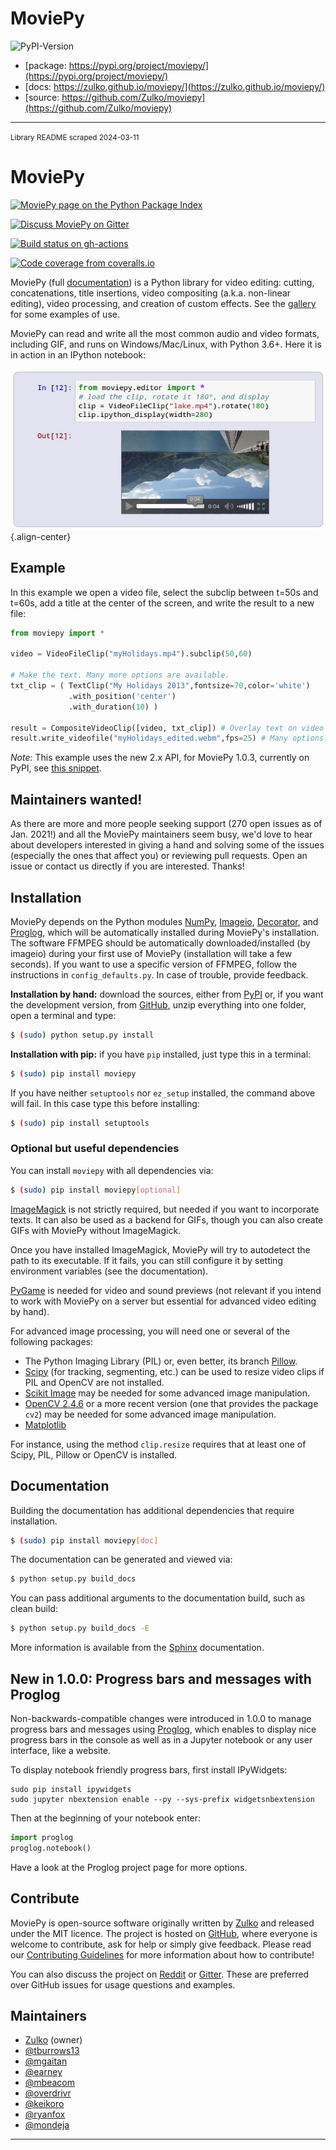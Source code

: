 # MoviePy

<!--
Add a short description here
-->

![PyPI-Version](https://img.shields.io/pypi/v/moviepy)

- [package: https://pypi.org/project/moviepy/](https://pypi.org/project/moviepy/)
- [docs: https://zulko.github.io/moviepy/](https://zulko.github.io/moviepy/)
- [source: https://github.com/Zulko/moviepy](https://github.com/Zulko/moviepy)

---

<small>Library README scraped 2024-03-11</small>

# MoviePy

[![MoviePy page on the Python Package Index](https://badge.fury.io/py/moviepy.svg)](https://pypi.org/project/moviepy/)

[![Discuss MoviePy on Gitter](https://img.shields.io/gitter/room/movie-py/gitter?color=46BC99&logo=gitter)]()

[![Build status on gh-actions](https://img.shields.io/github/actions/workflow/status/Zulko/moviepy/test_suite.yml?logo=github)](https://github.com/Zulko/moviepy/actions/workflows/test_suite.yml)

[![Code coverage from coveralls.io](https://img.shields.io/coveralls/github/Zulko/moviepy/master?logo=coveralls)](https://coveralls.io/github/Zulko/moviepy?branch=master)

MoviePy (full [documentation](https://zulko.github.io/moviepy/)) is a
Python library for video editing: cutting, concatenations, title
insertions, video compositing (a.k.a. non-linear editing), video
processing, and creation of custom effects. See the
[gallery](https://zulko.github.io/moviepy/gallery.html) for some
examples of use.

MoviePy can read and write all the most common audio and video formats,
including GIF, and runs on Windows/Mac/Linux, with Python 3.6+. Here it
is in action in an IPython notebook:

![\[logo\]](https://raw.githubusercontent.com/Zulko/moviepy/master/docs/demo_preview.jpeg){.align-center}

## Example

In this example we open a video file, select the subclip between t=50s
and t=60s, add a title at the center of the screen, and write the result
to a new file:

``` python
from moviepy import *

video = VideoFileClip("myHolidays.mp4").subclip(50,60)

# Make the text. Many more options are available.
txt_clip = ( TextClip("My Holidays 2013",fontsize=70,color='white')
             .with_position('center')
             .with_duration(10) )

result = CompositeVideoClip([video, txt_clip]) # Overlay text on video
result.write_videofile("myHolidays_edited.webm",fps=25) # Many options...
```

*Note:* This example uses the new 2.x API, for MoviePy 1.0.3, currently
on PyPI, see [this
snippet](https://gist.github.com/Zulko/57e6e50debef1834fb9b60700b1b9f99).

## Maintainers wanted!

As there are more and more people seeking support (270 open issues as of
Jan. 2021!) and all the MoviePy maintainers seem busy, we\'d love to
hear about developers interested in giving a hand and solving some of
the issues (especially the ones that affect you) or reviewing pull
requests. Open an issue or contact us directly if you are interested.
Thanks!

## Installation

MoviePy depends on the Python modules
[NumPy](https://www.scipy.org/install.html),
[Imageio](https://imageio.github.io/),
[Decorator](https://pypi.python.org/pypi/decorator), and
[Proglog](https://github.com/Edinburgh-Genome-Foundry/Proglog), which
will be automatically installed during MoviePy\'s installation. The
software FFMPEG should be automatically downloaded/installed (by
imageio) during your first use of MoviePy (installation will take a few
seconds). If you want to use a specific version of FFMPEG, follow the
instructions in `config_defaults.py`. In case of trouble, provide
feedback.

**Installation by hand:** download the sources, either from
[PyPI](https://pypi.python.org/pypi/moviepy) or, if you want the
development version, from [GitHub](https://github.com/Zulko/moviepy),
unzip everything into one folder, open a terminal and type:

``` bash
$ (sudo) python setup.py install
```

**Installation with pip:** if you have `pip` installed, just type this
in a terminal:

``` bash
$ (sudo) pip install moviepy
```

If you have neither `setuptools` nor `ez_setup` installed, the command
above will fail. In this case type this before installing:

``` bash
$ (sudo) pip install setuptools
```

### Optional but useful dependencies

You can install `moviepy` with all dependencies via:

``` bash
$ (sudo) pip install moviepy[optional]
```

[ImageMagick](https://www.imagemagick.org/script/index.php) is not
strictly required, but needed if you want to incorporate texts. It can
also be used as a backend for GIFs, though you can also create GIFs with
MoviePy without ImageMagick.

Once you have installed ImageMagick, MoviePy will try to autodetect the
path to its executable. If it fails, you can still configure it by
setting environment variables (see the documentation).

[PyGame](https://www.pygame.org/download.shtml) is needed for video and
sound previews (not relevant if you intend to work with MoviePy on a
server but essential for advanced video editing by hand).

For advanced image processing, you will need one or several of the
following packages:

-   The Python Imaging Library (PIL) or, even better, its branch
    [Pillow](https://pillow.readthedocs.org/en/latest/).
-   [Scipy](https://www.scipy.org/) (for tracking, segmenting, etc.) can
    be used to resize video clips if PIL and OpenCV are not installed.
-   [Scikit Image](https://scikit-image.org/docs/stable/install.html)
    may be needed for some advanced image manipulation.
-   [OpenCV 2.4.6](https://github.com/skvark/opencv-python) or a more
    recent version (one that provides the package `cv2`) may be needed
    for some advanced image manipulation.
-   [Matplotlib](https://matplotlib.org/)

For instance, using the method `clip.resize` requires that at least one
of Scipy, PIL, Pillow or OpenCV is installed.

## Documentation

Building the documentation has additional dependencies that require
installation.

``` bash
$ (sudo) pip install moviepy[doc]
```

The documentation can be generated and viewed via:

``` bash
$ python setup.py build_docs
```

You can pass additional arguments to the documentation build, such as
clean build:

``` bash
$ python setup.py build_docs -E
```

More information is available from the
[Sphinx](https://www.sphinx-doc.org/en/master/setuptools.html)
documentation.

## New in 1.0.0: Progress bars and messages with Proglog

Non-backwards-compatible changes were introduced in 1.0.0 to manage
progress bars and messages using
[Proglog](https://github.com/Edinburgh-Genome-Foundry/Proglog), which
enables to display nice progress bars in the console as well as in a
Jupyter notebook or any user interface, like a website.

To display notebook friendly progress bars, first install IPyWidgets:

``` 
sudo pip install ipywidgets
sudo jupyter nbextension enable --py --sys-prefix widgetsnbextension
```

Then at the beginning of your notebook enter:

``` python
import proglog
proglog.notebook()
```

Have a look at the Proglog project page for more options.

## Contribute

MoviePy is open-source software originally written by
[Zulko](https://github.com/Zulko) and released under the MIT licence.
The project is hosted on [GitHub](https://github.com/Zulko/moviepy),
where everyone is welcome to contribute, ask for help or simply give
feedback. Please read our [Contributing
Guidelines](https://github.com/Zulko/moviepy/blob/master/CONTRIBUTING.md)
for more information about how to contribute!

You can also discuss the project on
[Reddit](https://www.reddit.com/r/moviepy/) or
[Gitter](https://gitter.im/movie-py/Lobby). These are preferred over
GitHub issues for usage questions and examples.

## Maintainers

-   [Zulko](https://github.com/Zulko) (owner)
-   [\@tburrows13](https://github.com/tburrows13)
-   [\@mgaitan](https://github.com/mgaitan)
-   [\@earney](https://github.com/earney)
-   [\@mbeacom](https://github.com/mbeacom)
-   [\@overdrivr](https://github.com/overdrivr)
-   [\@keikoro](https://github.com/keikoro)
-   [\@ryanfox](https://github.com/ryanfox)
-   [\@mondeja](https://github.com/mondeja)

---
